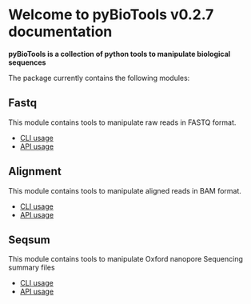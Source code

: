 # Welcome to pyBioTools v0.2.7 documentation

**pyBioTools is a collection of python tools to manipulate biological sequences**

The package currently contains the following modules:

## Fastq

This module contains tools to manipulate raw reads in FASTQ format.

* [CLI usage](usage/Fastq/CLI)
* [API usage](usage/Fastq/API)

## Alignment

This module contains tools to manipulate aligned reads in BAM format.

* [CLI usage](usage/Alignment/CLI)
* [API usage](usage/Alignment/API)

## Seqsum

This module contains tools to manipulate Oxford nanopore Sequencing summary files

* [CLI usage](usage/Seqsum/CLI)
* [API usage](usage/Seqsum/API)

